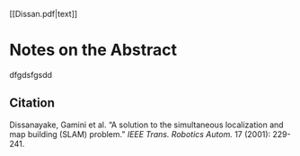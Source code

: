[[Dissan.pdf|text]]
# Notes on the Abstract
dfgdsfgsdd
## Citation
Dissanayake, Gamini et al. “A solution to the simultaneous localization and map building (SLAM) problem.” _IEEE Trans. Robotics Autom._ 17 (2001): 229-241.